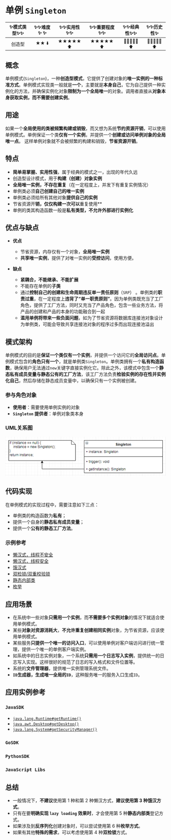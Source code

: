 # 单例 `Singleton`

| ✨模式类型✨✨ | ✨✨难度✨  ✨ | ✨✨实用性✨✨ | ✨✨重要程度✨✨ | ✨✨经典性✨✨ | ✨✨历史性✨ |
| :---------: | :--------: | :--------: | :----------: | :--------: | :-------: |
|   创造型    |    ★★ ⬇️    |  ★★★★★ ⬆️   |   ★★★★★ ⬆️    |  💚💚💚💚💚  ⬆️  | 💚💚💚💚💚  ⬆️  |

## 概念

单例模式(`Singleton`)，一种**创造型模式**，它提供了创建对象的**唯一实例的一种标准方式**。单例模式实现类一般就是**一个**，主要就是**本身自己**，它为自己提供一种实例化的方法，并确保实例化对象**限制为一个全局唯一**的对象。调用者直接从**对象本身获取实例，而不需要创建实例**。

## 用途

如果一个**全局使用的类被频繁构建或销毁**，而又想为系统**节约资源开销**，可以使用单例模式。单例保证一个类**仅有一个实例**，并提供一个**创建或访问单例对象的全局唯一点**。 这样单例对象就不会被频繁的构建和销毁，**节省资源开销**。

## 特点

+ **简单易掌握、实用性强**，属于经典的模式之一，出现的年代久远
+ 创造型设计模式，用于**构建（创建）对象实例**
+ **全局唯一实例，不存在重复**（在一定程度上，并发下有重复实例情况）
+ 单例类必须**自己创建自己的唯一实例**
+ 单例类必须给所有其他对象**提供自己的实例** 
+ 节省资源开**销，仅仅构建一次可以**重复使用**
+ 单例的类其构造函数一般是**私有类型，不允许外部进行实例化**

## 优点与缺点

+ **优点**
  + 节省资源，内存仅有一个对象，**全局唯一实例**
  + **共享唯一实例**，提供了对唯一实例的**受控访问**，使用方便。
  
+ **缺点**
  + **紧耦合，不能继承、不能扩展**
  + 不能存在单例的**子类**
  + 通过**控制自己的创建和生命周期违反单一责任原则**（`SRP`） 。单例类的**职责过重**，在一定程度上**违背了“单一职责原则”**。因为单例类既充当了工厂角色，提供了工厂方法，同时又充当了产品角色，包含一些业务方法，将产品的创建和产品的本身的功能融合到一起
  + **滥用单例将带来一些负面问题**，如为了节省资源将数据库连接池对象设计为单例类，可能会导致共享连接池对象的程序过多而出现连接池溢出

## 模式架构

单例模式的目的是**保证一个类仅有一个实例**，并提供一个访问它的**全局访问点**。单例模式包含的**角色只有一个**，就是单例类`Singleton`。单例类拥有一个**私有构造函数**，确保用户无法通过`new`关键字直接实例化它。除此之外，该模式中包含一个**静态私有成员变量与静态公有的工厂方法**，该工厂方法负责**检验实例的存在性并实例化自己**，然后存储在静态成员变量中，以确保只有一个实例被创建。

### 参与角色对象

+ **使用者**：需要使用单例实例的对象
+ **`Singleton` 提供者**：单例对象类本身

### UML关系图
![1538818619826](../../../.images/1538818619826.png)


## 代码实现

在单例模式的实现过程中，需要注意如下三点：

- 单例类的构造函数为**私有**；
- 提供一个自身的**静态私有成员变量**；
- 提供一个**公有的静态工厂方法**。

### 示例参考
+ [懒汉式，线程不安全](./java/io/github/hooj0/singleton/support/lazy_thread_unsafe/LazyThreadUnsafeSingleton.java)
+ [懒汉式，线程安全](./java/io/github/hooj0/singleton/support/lazy_thread_safe/LazyThreadSafeSingleton.java)
+ [饿汉式](./java/io/github/hooj0/singleton/support/hungry_thread_safe/HungryThreadSafeSingleton.java)
+ [双检锁/双重校验锁](./java/io/github/hooj0/singleton/support/double_checked_locking/DCLSingleton.java)
+ [静态内部类](./java/io/github/hooj0/singleton/support/static_inner_class/StaticInnerClassSingleton.java)
+ [枚举](./java/io/github/hooj0/singleton/support/enum_class/EnumSingleton.java)

## 应用场景

+ 在系统中一些对象**只需用一个实例**，而**不需要多个实例对象**的情况下就适合使用单例模式。
+ 某些**对象对资源消耗大**，**不允许重复创建相同实例**对象，为节省资源，应该使用单例模式。
+ 某些服务**只提供一个唯一的访问入口**，可以使用单例对客户端访问进行统一管理，提供一个唯一的单例客户端实例。
+ 如系统中的日志实例对象，一个系统**只需用一个日志写入实例**，提供统一的日志写入实现。这样很好的规范了日志的写入格式和文件位置等。
+ 系统的**文件管理器**，提供唯一实例管理系统文件。
+ **`ID`生成器，生成唯一全局的`ID`**，这种服务唯一的服务入口生成`ID`。

## 应用实例参考

### `JavaSDK`

- [`java.lang.Runtime#getRuntime()`](http://docs.oracle.com/javase/8/docs/api/java/lang/Runtime.html#getRuntime%28%29)
- [`java.awt.Desktop#getDesktop()`](http://docs.oracle.com/javase/8/docs/api/java/awt/Desktop.html#getDesktop--)
- [`java.lang.System#getSecurityManager()`](http://docs.oracle.com/javase/8/docs/api/java/lang/System.html#getSecurityManager--)

### `GoSDK`

### `PythonSDK`

### `JavaScript Libs`



## 总结
+ 一般情况下，**不建议**使用第 1 种和第 2 种懒汉方式，**建议使用第 3 种饿汉方式**。
+ 只有在要**明确实现 `lazy loading` 效果时**，才会使用第 5 种**静态内部类**登记方式。
+ 如果涉及到**反序列化**创建对象时，可以尝试使用第 6 种**枚举方式**。
+ 如果有其他**特殊的需求**，可以考虑使用第 4 种**双检锁**方式。



